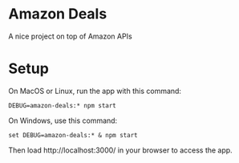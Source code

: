 # Amazon Deals

A nice project on top of Amazon APIs

# Setup

On MacOS or Linux, run the app with this command:

```DEBUG=amazon-deals:* npm start```

On Windows, use this command:

```set DEBUG=amazon-deals:* & npm start```

Then load http://localhost:3000/ in your browser to access the app.
